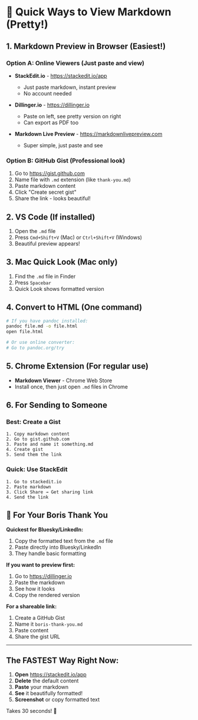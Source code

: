 # 🎨 Quick Ways to View Markdown (Pretty!)

## 1. **Markdown Preview in Browser** (Easiest!)

### Option A: Online Viewers (Just paste and view)
- **StackEdit.io** - https://stackedit.io/app
  - Just paste markdown, instant preview
  - No account needed

- **Dillinger.io** - https://dillinger.io
  - Paste on left, see pretty version on right
  - Can export as PDF too

- **Markdown Live Preview** - https://markdownlivepreview.com
  - Super simple, just paste and see

### Option B: GitHub Gist (Professional look)
1. Go to https://gist.github.com
2. Name file with `.md` extension (like `thank-you.md`)
3. Paste markdown content
4. Click "Create secret gist"
5. Share the link - looks beautiful!

## 2. **VS Code** (If installed)
1. Open the `.md` file
2. Press `Cmd+Shift+V` (Mac) or `Ctrl+Shift+V` (Windows)
3. Beautiful preview appears!

## 3. **Mac Quick Look** (Mac only)
1. Find the `.md` file in Finder
2. Press `Spacebar`
3. Quick Look shows formatted version

## 4. **Convert to HTML** (One command)
```bash
# If you have pandoc installed:
pandoc file.md -o file.html
open file.html

# Or use online converter:
# Go to pandoc.org/try
```

## 5. **Chrome Extension** (For regular use)
- **Markdown Viewer** - Chrome Web Store
- Install once, then just open `.md` files in Chrome

## 6. **For Sending to Someone**

### Best: Create a Gist
```
1. Copy markdown content
2. Go to gist.github.com
3. Paste and name it something.md
4. Create gist
5. Send them the link
```

### Quick: Use StackEdit
```
1. Go to stackedit.io
2. Paste markdown
3. Click Share → Get sharing link
4. Send the link
```

## 🎯 For Your Boris Thank You

**Quickest for Bluesky/LinkedIn:**
1. Copy the formatted text from the `.md` file
2. Paste directly into Bluesky/LinkedIn
3. They handle basic formatting

**If you want to preview first:**
1. Go to https://dillinger.io
2. Paste the markdown
3. See how it looks
4. Copy the rendered version

**For a shareable link:**
1. Create a GitHub Gist
2. Name it `boris-thank-you.md`
3. Paste content
4. Share the gist URL

---

## The FASTEST Way Right Now:

1. **Open** https://stackedit.io/app
2. **Delete** the default content
3. **Paste** your markdown
4. **See** it beautifully formatted!
5. **Screenshot** or copy formatted text

Takes 30 seconds! 🚀